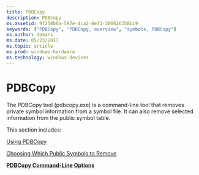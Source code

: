 ```yaml
---
title: PDBCopy
description: PDBCopy
ms.assetid: 9f250b0a-597e-4ca2-8e73-306626358bc9
keywords: ["PDBCopy", "PDBCopy, overview", "symbols, PDBCopy"]
ms.author: domars
ms.date: 05/23/2017
ms.topic: article
ms.prod: windows-hardware
ms.technology: windows-devices
---
```


# PDBCopy


The PDBCopy tool (pdbcopy.exe) is a command-line tool that removes private symbol information from a symbol file. It can also remove selected information from the public symbol table.

This section includes:

[Using PDBCopy](using-pdbcopy.md)

[Choosing Which Public Symbols to Remove](choosing-which-public-symbols-to-remove.md)

[**PDBCopy Command-Line Options**](pdbcopy-command-line-options.md)

 

 





